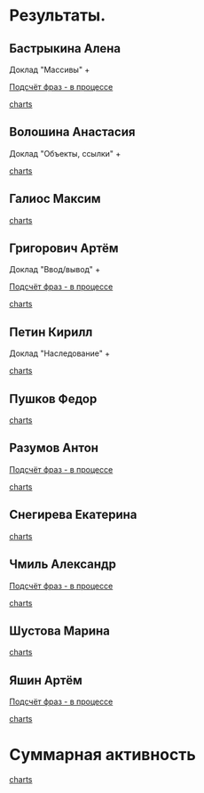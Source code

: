 # Результаты.

## Бастрыкина Алена

Доклад "Массивы" +

[Подсчёт фраз - в процессе](/2018.java/results/bastrykina/)

[charts](/charts.16203/bastrykina/index.html)

## Волошина Анастасия

Доклад "Объекты, ссылки" +

[charts](/charts.16203/voloshina/index.html)

## Галиос Максим

[charts](/charts.16203/galios/index.html)

## Григорович Артём

Доклад "Ввод/вывод" +

[Подсчёт фраз - в процессе](/2018.java/results/grigorovich/)

[charts](/charts.16203/grigorovich/index.html)

## Петин Кирилл

Доклад "Наследование" +

[charts](/charts.16203/petin/index.html)

## Пушков Федор

[charts](/charts.16203/pushkov/index.html)

## Разумов Антон

[Подсчёт фраз - в процессе](/2018.java/results/razumov/)

[charts](/charts.16203/razumov/index.html)

## Снегирева Екатерина

[charts](/charts.16203/snegireva/index.html)

## Чмиль Александр

[Подсчёт фраз - в процессе](/2018.java/results/chmil/)

[charts](/charts.16203/chmil/index.html)

## Шустова Марина

[charts](/charts.16203/shustova/index.html)

## Яшин Артём

[Подсчёт фраз - в процессе](/2018.java/results/yashin/)

[charts](/charts.16203/yashin/index.html)

# Суммарная активность

[charts](/charts.16203/_all/index.html)
